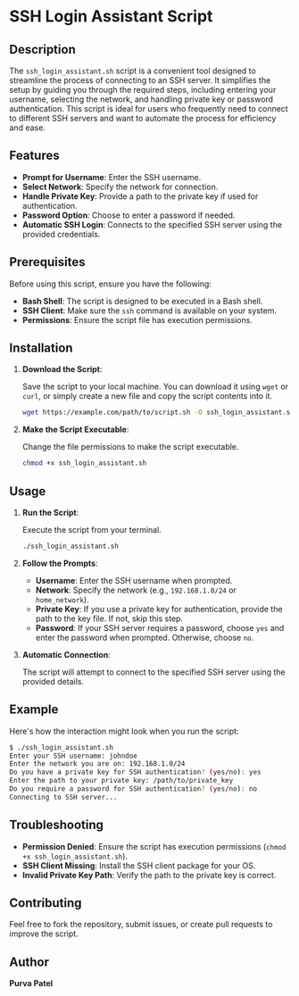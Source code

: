 # SSH Login Assistant Script

## Description

The `ssh_login_assistant.sh` script is a convenient tool designed to streamline the process of connecting to an SSH server. It simplifies the setup by guiding you through the required steps, including entering your username, selecting the network, and handling private key or password authentication. This script is ideal for users who frequently need to connect to different SSH servers and want to automate the process for efficiency and ease.

## Features

- **Prompt for Username**: Enter the SSH username.
- **Select Network**: Specify the network for connection.
- **Handle Private Key**: Provide a path to the private key if used for authentication.
- **Password Option**: Choose to enter a password if needed.
- **Automatic SSH Login**: Connects to the specified SSH server using the provided credentials.

## Prerequisites

Before using this script, ensure you have the following:

- **Bash Shell**: The script is designed to be executed in a Bash shell.
- **SSH Client**: Make sure the `ssh` command is available on your system.
- **Permissions**: Ensure the script file has execution permissions.

## Installation

1. **Download the Script**:

   Save the script to your local machine. You can download it using `wget` or `curl`, or simply create a new file and copy the script contents into it.

   ```bash
   wget https://example.com/path/to/script.sh -O ssh_login_assistant.sh
   ```

2. **Make the Script Executable**:

   Change the file permissions to make the script executable.

   ```bash
   chmod +x ssh_login_assistant.sh
   ```

## Usage

1. **Run the Script**:

   Execute the script from your terminal.

   ```bash
   ./ssh_login_assistant.sh
   ```

2. **Follow the Prompts**:

   - **Username**: Enter the SSH username when prompted.
   - **Network**: Specify the network (e.g., `192.168.1.0/24` or `home_network`).
   - **Private Key**: If you use a private key for authentication, provide the path to the key file. If not, skip this step.
   - **Password**: If your SSH server requires a password, choose `yes` and enter the password when prompted. Otherwise, choose `no`.

3. **Automatic Connection**:

   The script will attempt to connect to the specified SSH server using the provided details.

## Example

Here's how the interaction might look when you run the script:

```bash
$ ./ssh_login_assistant.sh
Enter your SSH username: johndoe
Enter the network you are on: 192.168.1.0/24
Do you have a private key for SSH authentication? (yes/no): yes
Enter the path to your private key: /path/to/private_key
Do you require a password for SSH authentication? (yes/no): no
Connecting to SSH server...
```

## Troubleshooting

- **Permission Denied**: Ensure the script has execution permissions (`chmod +x ssh_login_assistant.sh`).
- **SSH Client Missing**: Install the SSH client package for your OS.
- **Invalid Private Key Path**: Verify the path to the private key is correct.

## Contributing

Feel free to fork the repository, submit issues, or create pull requests to improve the script.

## Author
**Purva Patel**
